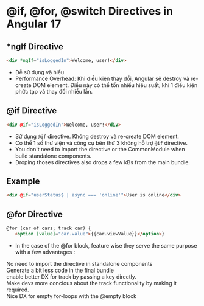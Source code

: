 # @if, @for, @switch Directives in Angular 17  
  
## \*ngIf Directive  
  
```html  
<div *ngIf="isLoggedIn">Welcome, user!</div>  
```  
  
- Dễ sử dụng và hiểu  
- Performance Overhead: Khi điều kiện thay đổi, Angular sẽ destroy và re-create DOM element. Điều này có thể tốn nhiều hiệu suất, khi 1 điều kiện phức tạp và thay đổi nhiều lần.  
  
## @if Directive  
  
```html  
<div @if="isLoggedIn">Welcome, user!</div>  
```  
  
- Sử dụng `@if` directive. Không destroy và re-create DOM element.  
- Có thể 1 số thư viện và công cụ bên thứ 3 không hỗ trợ `@if` directive.  
- You don't need to import the directive or the CommonModule when build standalone components.  
- Droping thoses directives also drops a few kBs from the main bundle.  
  
## Example  
  
```html  
<div @if="userStatus$ | async === 'online'">User is online</div>  
```  
  
## @for Directive  
  
```html  
@for (car of cars; track car) {  
   <option [value]="car.value">{{car.viewValue}}</option>}  
```  
  
- In the case of the @for block, feature wise they serve the same purpose with a few advantages :  
  
No need to import the directive in standalone components  
Generate a bit less code in the final bundle  
enable better DX for track by passing a key directly.  
Make devs more concious about the track functionality by making it required.  
Nice DX for empty for-loops with the @empty block